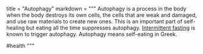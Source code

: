 title = "Autophagy"
markdown = """
Autophagy is a process in the body when the body destroys its own cells, the cells that are weak and damaged, and use raw materials to create new ones. This is an important part of self-healing but eating all the time suppresses autophagy.
[Intermittent fasting](202101310115.html) is known to trigger autophagy.
Autophagy means self-eating in Greek.

#health
"""